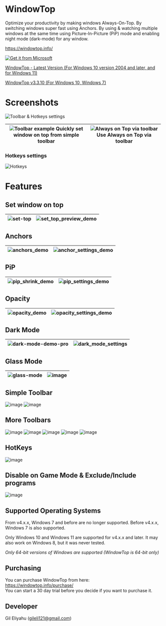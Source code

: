 # WindowTop

Optimize your productivity by making windows Always-On-Top. By switching windows super fast using Anchors. By using & watching multiple windows at the same time using Picture-In-Picture (PiP) mode and enabling night mode (dark-mode) for any window.

https://windowtop.info/

[![Get it from Microsoft](https://user-images.githubusercontent.com/17680514/127212538-33dcdab6-c3e2-4a13-97c6-d8cfa648b9dd.png)](https://apps.microsoft.com/store/detail/windowtop/9PG6GHB4CT57?hl=en-us&gl=us)

[WindowTop - Latest Version (For Windows 10 version 2004 and later, and for Windows 11)](https://github.com/gileli121/WindowTop/releases/latest) 

[WindowTop v3.3.10 (For Windows 10, Windows 7)](https://github.com/gileli121/WindowTop/releases/v3.3.10) 


# Screenshots

![Toolbar & Hotkeys settings](https://github.com/WindowTop/WindowTop-App/assets/17680514/24af6d58-6c38-4154-9f66-410b659f8979)

| ![Toolbar example](https://github.com/WindowTop/WindowTop-App/assets/17680514/89362438-5e28-41e1-9a91-371edc6a91f7)  Quickly set window on top from simple toolbar | ![Always on Top via toolbar](https://github.com/WindowTop/WindowTop-App/assets/17680514/cfd21740-53eb-48d4-aa30-167757c42d3a)  Use Always on Top via toolbar |
|--------------------------------------------------------------------------------------------------------------------------------------------------------------------|--------------------------------------------------------------------------------------------------------------------------------------------------------------|

### Hotkeys settings
![Hotkeys](https://github.com/WindowTop/WindowTop-App/assets/17680514/d5850bcc-1b9f-4f89-9725-074939478ef1)


# Features

## Set window on top

| ![set-top](https://github.com/WindowTop/WindowTop-App/assets/17680514/43ed6dec-0f72-4b94-bddd-c0f8c16b7e4b) | ![set_top_preview_demo](https://user-images.githubusercontent.com/17680514/147696937-fb742ddf-6c2d-4da4-a265-dca29a6465d4.gif) |
|-------------------------------------------------------------------------------------------------------------|--------------------------------------------------------------------------------------------------------------------------------|

## Anchors

| ![anchors_demo](https://user-images.githubusercontent.com/17680514/148513474-4ddbeee7-3a34-4c6d-96cb-e2aae0934688.gif) | ![anchor_settings_demo  ](https://user-images.githubusercontent.com/17680514/148612345-13182b75-2b4a-49de-ba0f-44354ebaf2dd.gif) |
|-------------------------------------------------------------------------------------------------------------|--------------------------------------------------------------------------------------------------------------------------------|

## PiP
| ![pip_shrink_demo](https://user-images.githubusercontent.com/17680514/148619398-b3bae0bb-8585-47b8-be47-a63ed20ce699.gif) | ![pip_settings_demo](https://user-images.githubusercontent.com/17680514/148621655-c24821a5-69bb-4984-a03e-1d5a69efad21.gif) |
|-------------------------------------------------------------------------------------------------------------|--------------------------------------------------------------------------------------------------------------------------------|

## Opacity
| ![opacity_demo](https://user-images.githubusercontent.com/17680514/148622060-0b20c8f1-d087-44c6-8853-72f41babde0f.gif) | ![opacity_settings_demo](https://user-images.githubusercontent.com/17680514/148622026-136039fe-2a21-4341-a7cb-e9e8effe0dae.gif) |
|-------------------------------------------------------------------------------------------------------------|--------------------------------------------------------------------------------------------------------------------------------|

## Dark Mode
| ![dark-mode-demo-pro](https://user-images.githubusercontent.com/17680514/199317062-e3eb3eaf-e7b6-4c14-8774-4f5259d77569.gif) | ![dark_mode_settings](https://user-images.githubusercontent.com/17680514/148622213-f05f11f5-d4e6-4b5a-8c86-c98667d03f3f.gif) |
|-------------------------------------------------------------------------------------------------------------|--------------------------------------------------------------------------------------------------------------------------------|

## Glass Mode
| ![glass-mode](https://user-images.githubusercontent.com/17680514/199318670-d25565de-1816-47e0-ae5d-5e8855a84cf9.gif) | ![image](https://user-images.githubusercontent.com/17680514/199322258-39ab01ba-983b-43e0-8efd-6757a6279efa.png) |
|-------------------------------------------------------------------------------------------------------------|--------------------------------------------------------------------------------------------------------------------------------|

## Simple Toolbar
![image](https://user-images.githubusercontent.com/17680514/148622437-7b5a82ff-3cff-457c-a5a6-340369909ad4.png)
![image](https://user-images.githubusercontent.com/17680514/148622533-8f2e1b6a-1070-4a61-8905-5650984c445c.png)

## More Toolbars
![image](https://user-images.githubusercontent.com/17680514/148622571-89150de9-80ac-4295-b356-071bebf8d75e.png)
![image](https://user-images.githubusercontent.com/17680514/148622588-f99db27a-3ef0-439f-a024-3a17dd040b47.png)
![image](https://user-images.githubusercontent.com/17680514/148622623-a26a41c6-8611-4e28-b670-4a0063314827.png)
![image](https://user-images.githubusercontent.com/17680514/148622631-219d9215-4d62-4d0d-b1cc-0c6238600528.png)
![image](https://user-images.githubusercontent.com/17680514/148622647-cbcf7aa3-0c63-4c3a-b1d4-e0a5f633a2e4.png)

## HotKeys
![image](https://user-images.githubusercontent.com/17680514/148622776-8ba75053-4b99-4963-aa4b-fc12c9b57eda.png)

## Disable on Game Mode & Exclude/Include programs
![image](https://user-images.githubusercontent.com/17680514/148622891-e8e1af33-b5e4-4d9d-a22d-06fe394c3466.png)



## Supported Operating Systems
From v4.x.x, Windows 7 and before are no longer supported.
Before v4.x.x, Windows 7 is also supported.

Only Windows 10 and Windows 11 are supported for v4.x.x and later.
It may also work on Windows 8, but it was never tested.

*Only 64-bit versions of Windows are supported (WindowTop is 64-bit only)*

## Purchasing
You can purchase WindowTop from here:  
https://windowtop.info/purchase/  
You can start a 30 day trial before you decide if you want to purchase it.

## Developer
Gil Eliyahu (gileli121@gmail.com)

